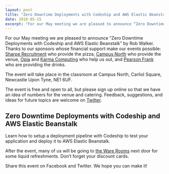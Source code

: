```yaml
---
layout: post
title: "Zero Downtime Deployments with Codeship and AWS Elastic Beanstalk"
date: 2018-05-15
excerpt: "For our May meeting we are pleased to announce “Zero Downtime Deployments with Codeship and AWS Elastic Beanstalk” by Rob Walker."
---
```


For our May meeting we are pleased to announce “Zero Downtime Deployments with Codeship and AWS Elastic Beanstalk” by Rob Walker.
Thanks to our sponsors whose financial support make our events possible:
[Sharpe Recruitment][1] who provide the pizza,
[Campus North][2] who provide the venue,
[Opia][3] and [Karma Computing][4] who help us out,
and [Pearson Frank][5] who are providing the drinks.

The event will take place in the classroom at Campus North, Carliol Square, Newcastle Upon Tyne, NE1 6UF.

The event is free and open to all, but please sign up online so that we have an idea of numbers for the venue and catering.
Feedback, suggestions, and ideas for future topics are welcome on [Twitter][6].

## Zero Downtime Deployments with Codeship and AWS Elastic Beanstalk

Learn how to setup a deployment pipeline with Codeship to test your application and deploy it to AWS Elastic Beanstalk.

After the event, many of us will be going to [the Ware Rooms][7] next door for some liquid refreshments.
Don’t forget your discount cards.

Share this event on Facebook and Twitter.
We hope you can make it!

[1]: http://www.sharperecruitment.co.uk/
[2]: http://campusnorth.co.uk/
[3]: https://www.opia-sp.com/
[4]: https://www.karmacomputing.co.uk/
[5]: https://www.pearsonfrank.com/
[6]: https://twitter.com/phpne
[7]: https://www.eurohostels.co.uk/newcastle/ware-rooms
